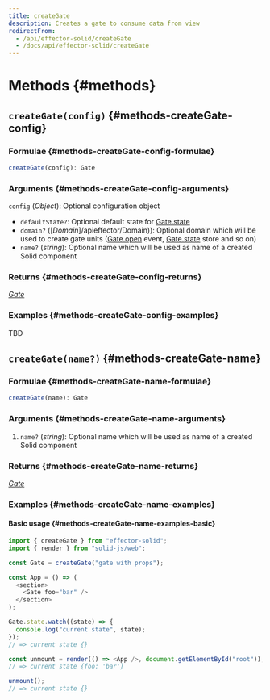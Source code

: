 ```yaml
---
title: createGate
description: Creates a gate to consume data from view
redirectFrom:
  - /api/effector-solid/createGate
  - /docs/api/effector-solid/createGate
---
```


# Methods {#methods}

## `createGate(config)` {#methods-createGate-config}

### Formulae {#methods-createGate-config-formulae}

```ts
createGate(config): Gate
```

### Arguments {#methods-createGate-config-arguments}

`config` (_Object_): Optional configuration object

- `defaultState?`: Optional default state for [Gate.state](/en/api/effector-solid/Gate#state)
- `domain?` ([_Domain_]/apieffector/Domain)): Optional domain which will be used to create gate units ([Gate.open](/en/api/effector-solid/Gate#open) event, [Gate.state](/en/api/effector-solid/Gate#state) store and so on)
- `name?` (_string_): Optional name which will be used as name of a created Solid component

### Returns {#methods-createGate-config-returns}

[_Gate_](/en/api/effector-solid/Gate)

### Examples {#methods-createGate-config-examples}

TBD

## `createGate(name?)` {#methods-createGate-name}

### Formulae {#methods-createGate-name-formulae}

```ts
createGate(name): Gate
```

### Arguments {#methods-createGate-name-arguments}

1. `name?` (_string_): Optional name which will be used as name of a created Solid component

### Returns {#methods-createGate-name-returns}

[_Gate_](/en/api/effector-solid/Gate)

### Examples {#methods-createGate-name-examples}

#### Basic usage {#methods-createGate-name-examples-basic}

```js
import { createGate } from "effector-solid";
import { render } from "solid-js/web";

const Gate = createGate("gate with props");

const App = () => (
  <section>
    <Gate foo="bar" />
  </section>
);

Gate.state.watch((state) => {
  console.log("current state", state);
});
// => current state {}

const unmount = render(() => <App />, document.getElementById("root"));
// => current state {foo: 'bar'}

unmount();
// => current state {}
```
